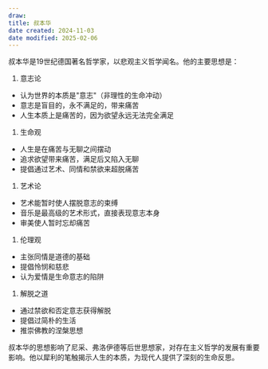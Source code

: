 ```yaml
---
draw:
title: 叔本华
date created: 2024-11-03
date modified: 2025-02-06
---
```


叔本华是19世纪德国著名哲学家，以悲观主义哲学闻名。他的主要思想是：

1. 意志论
- 认为世界的本质是"意志"（非理性的生命冲动）
- 意志是盲目的，永不满足的，带来痛苦
- 人生本质上是痛苦的，因为欲望永远无法完全满足

1. 生命观
- 人生是在痛苦与无聊之间摆动
- 追求欲望带来痛苦，满足后又陷入无聊
- 提倡通过艺术、同情和禁欲来超脱痛苦

1. 艺术论
- 艺术能暂时使人摆脱意志的束缚
- 音乐是最高级的艺术形式，直接表现意志本身
- 审美使人暂时忘却痛苦

1. 伦理观
- 主张同情是道德的基础
- 提倡怜悯和慈悲
- 认为爱情是生命意志的陷阱

1. 解脱之道
- 通过禁欲和否定意志获得解脱
- 提倡过简朴的生活
- 推崇佛教的涅槃思想

叔本华的思想影响了尼采、弗洛伊德等后世思想家，对存在主义哲学的发展有重要影响。他以犀利的笔触揭示人生的本质，为现代人提供了深刻的生命反思。
